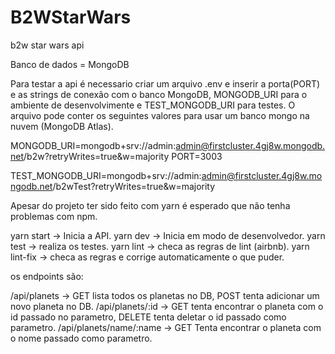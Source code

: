# B2WStarWars
b2w star wars api

Banco de dados = MongoDB

Para testar a api é necessario criar um arquivo .env e inserir a porta(PORT) e as strings de conexão com o banco MongoDB, MONGODB_URI para o ambiente de desenvolvimente e TEST_MONGODB_URI para testes. O arquivo pode conter os seguintes valores para usar um banco mongo na nuvem (MongoDB Atlas).

MONGODB_URI=mongodb+srv://admin:admin@firstcluster.4gj8w.mongodb.net/b2w?retryWrites=true&w=majority
PORT=3003

TEST_MONGODB_URI=mongodb+srv://admin:admin@firstcluster.4gj8w.mongodb.net/b2wTest?retryWrites=true&w=majority


Apesar do projeto ter sido feito com yarn é esperado que não tenha problemas com npm.

yarn start -> Inicia a API.
yarn dev -> Inicia em modo de desenvolvedor.
yarn test -> realiza os testes.
yarn lint -> checa as regras de lint (airbnb).
yarn lint-fix -> checa as regras e corrige automaticamente o que puder.

os endpoints são:

/api/planets -> GET lista todos os planetas no DB, POST tenta adicionar um novo planeta no DB.
/api/planets/:id -> GET tenta encontrar o planeta com o id passado no parametro, DELETE tenta deletar o id passado como parametro.
/api/planets/name/:name -> GET Tenta encontrar o planeta com o nome passado como parametro.
